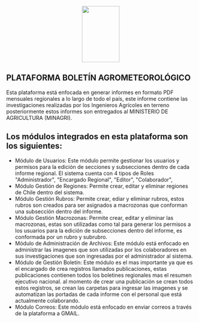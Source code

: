 <p align="center"><img src="http://www.tecnologiasinia.cl/images/logo_inia.png" width="100px" height="150px"></p>

## PLATAFORMA BOLETÍN AGROMETEOROLÓGICO

Esta plataforma está enfocada en generar informes en formato PDF mensuales regionales a lo largo de todo el país, este informe contiene las investigaciones realizadas por los Ingenieros Agrícoles en terreno posteriormente estos informes son entregados al MINISTERIO DE AGRICULTURA (MINAGRI).

## Los módulos integrados en esta plataforma son los siguientes:
- Módulo de Usuarios: Este módulo permite gestionar los usuarios y permisos para la edición de secciones y subsecciones dentro de cada informe regional. El sistema cuenta con 4 tipos de Roles "Administrador", "Encargado Regional", "Editor", "Colaborador",
- Módulo Gestión de Regiones: Permite crear, editar y eliminar regiones de Chile dentro del sistema.
- Módulo Gestión Rubros: Permite crear, ediar y eliminar rubros, estos rubros son creados para ser asignados a macrozonas que conforman una subsección dentro del informe.
- Módulo Gestión Macrozonas: Permite crear, editar y eliminar las macrozonas, estas son utilizadas como tal para generar los permisos a los usuarios para la edición de subsecciones dentro del informe, es conformada por un rubro y subrubro.
- Módulo de Administración de Archivos: Este módulo está enfocado en administrar las imagenes que son utilizadas por los colaboradores en sus investigaciones que son ingresadas por el administrador al sistema.
- Módulo de Gestión Boletín: Este módulo es el mas importante ya que es el encargado de crea registros llamados publicaciones, estas publicaciones contienen todos los boletines regionales mas el resumen ejecutivo nacional. al momento de crear una publicación se crean todos estos registros, se crean las carpetas para ingresar las imagenes y se automatizan las portadas de cada informe con el personal que está actualmente colaborando.
- Módulo Correos: Este módulo está enfocado en enviar correos a través de la plataforma a GMAIL.

